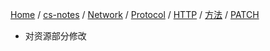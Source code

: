 [Home](https://mengxianbin.github.io) /
[cs-notes](https://mengxianbin.github.io/cs-notes/site) /
[Network](https://mengxianbin.github.io/cs-notes/site/Network) /
[Protocol](https://mengxianbin.github.io/cs-notes/site/Network/Protocol) /
[HTTP](https://mengxianbin.github.io/cs-notes/site/Network/Protocol/HTTP) /
[方法](https://mengxianbin.github.io/cs-notes/site/Network/Protocol/HTTP/%E6%96%B9%E6%B3%95) /
[PATCH](https://mengxianbin.github.io/cs-notes/site/Network/Protocol/HTTP/%E6%96%B9%E6%B3%95/PATCH)

* 对资源部分修改




